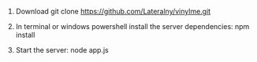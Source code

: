 1. Download 
git clone https://github.com/Lateralny/vinylme.git

2. In terminal or windows powershell install the server dependencies:
npm install

3. Start the server:
node app.js
